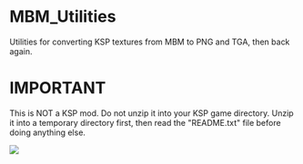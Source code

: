 MBM_Utilities
=============
Utilities for converting KSP textures from MBM to PNG and TGA, then back again.


IMPORTANT
=========
This is NOT a KSP mod. Do not unzip it into your KSP game directory. Unzip it
into a temporary directory first, then read the "README.txt" file before doing
anything else.

<img src="http://screenshots.en.sftcdn.net/en/scrn/324000/324551/kerbal-space-program-02-700x412.png" />